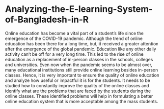 # Analyzing-the-E-learning-System-of-Bangladesh-in-R
Online education has become a vital part of a student’s life since the emergence of the COVID-19 pandemic. Although the trend of online education has been there for a long time, but, it received a greater attention after the emergence of the global pandemic. Education like any other daily activity can’t be off for a very long time. This led to the rise of online education as a replacement of in-person classes in the schools, colleges and universities. Even now when the pandemic seems to be almost over, many educational institutions still provide online learning besides in-person classes. Hence, it is very important to ensure the quality of online education and analyze how useful or impactful it is for the students. It needs to be studied how to constantly improve the quality of the online classes and identify what are the problems that are faced by the students during the online classes. These identified problems will help in formulating a better online education system that is more acceptable among the mass students. 
